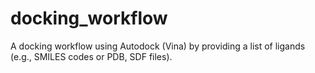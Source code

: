 # docking_workflow
A docking workflow using Autodock (Vina) by providing a list of ligands (e.g., SMILES codes or PDB, SDF files). 
